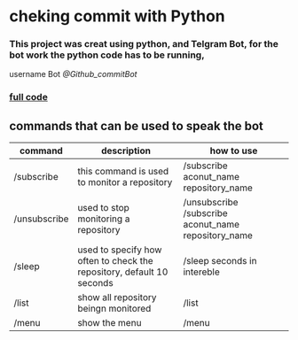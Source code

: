 <!-- Headings -->
<!-- links -->
<!-- Tables -->
<!-- Italics -->
# cheking commit with Python
<!-- Strong -->
### This project was creat using python, and Telgram Bot, for the bot work the python code has to be running, 
username Bot *@Github_commitBot*

### [full code](github.com)

## commands that can be used to speak the bot
| command  | description | how to use |
| -------- |------------ | ---------- |
| /subscribe | this command is used to monitor a repository | /subscribe aconut_name repository_name |
| /unsubscribe | used to stop monitoring a repository | /unsubscribe /subscribe aconut_name repository_name |
| /sleep | used to specify how often to check the repository, default 10 seconds | /sleep seconds in intereble | 
| /list | show all repository beingn monitored | /list |
| /menu | show the menu | /menu |


